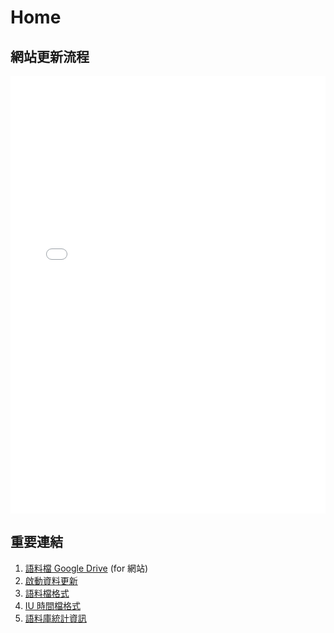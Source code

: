 # Home

## 網站更新流程

<embed src="_media/data_update_flow.pdf#zoom=125&scrollbar=1&toolbar=1&navpanes=0" width="100%" height="700" type="application/pdf">



## 重要連結

1. [語料檔 Google Drive][GD] (for 網站)
2. [啟動資料更新][corpUpdate]
3. [語料檔格式][textFormat]
4. [IU 時間檔格式][timeFormat]
5. [語料庫統計資訊][corpStats]



[GD]: https://drive.google.com/drive/folders/1anXf0owlXjyu_qc7mF-_ayNJGfo_0CiV
[corpUpdate]: https://cdocs.netlify.app/#/update
[textFormat]: corpus_file
[timeFormat]: iu_file
[corpStats]: https://yongfu.name/glossParser/meta/
